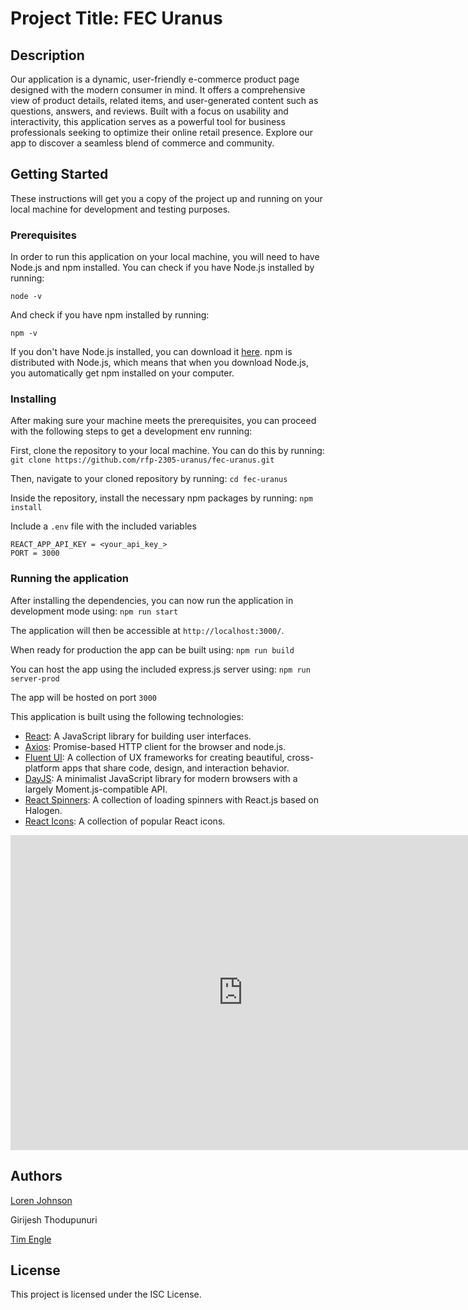# Project Title: FEC Uranus

## Description
Our application is a dynamic, user-friendly e-commerce product page designed with the modern consumer in mind. It offers a comprehensive view of product details, related items, and user-generated content such as questions, answers, and reviews. Built with a focus on usability and interactivity, this application serves as a powerful tool for business professionals seeking to optimize their online retail presence. Explore our app to discover a seamless blend of commerce and community.

## Getting Started

These instructions will get you a copy of the project up and running on your local machine for development and testing purposes.

### Prerequisites

In order to run this application on your local machine, you will need to have Node.js and npm installed. You can check if you have Node.js installed by running:

```node -v```

And check if you have npm installed by running:

```npm -v```


If you don't have Node.js installed, you can download it [here](https://nodejs.org/en/download/). npm is distributed with Node.js, which means that when you download Node.js, you automatically get npm installed on your computer.

### Installing

After making sure your machine meets the prerequisites, you can proceed with the following steps to get a development env running:

First, clone the repository to your local machine. You can do this by running:
```git clone https://github.com/rfp-2305-uranus/fec-uranus.git```


Then, navigate to your cloned repository by running:
```cd fec-uranus```

Inside the repository, install the necessary npm packages by running:
```npm install```

Include a `.env` file with the included variables
```
REACT_APP_API_KEY = <your_api_key_>
PORT = 3000
```

### Running the application

After installing the dependencies, you can now run the application in development mode using:
```npm run start```

The application will then be accessible at `http://localhost:3000/`.

When ready for production the app can be built using:
```npm run build```

You can host the app using the included express.js server using:
```npm run server-prod```

The app will be hosted on port `3000`

This application is built using the following technologies:

- [React](https://reactjs.org/): A JavaScript library for building user interfaces.
- [Axios](https://axios-http.com/): Promise-based HTTP client for the browser and node.js.
- [Fluent UI](https://developer.microsoft.com/en-us/fluentui): A collection of UX frameworks for creating beautiful, cross-platform apps that share code, design, and interaction behavior.
- [DayJS](https://day.js.org/): A minimalist JavaScript library for modern browsers with a largely Moment.js-compatible API.
- [React Spinners](https://www.npmjs.com/package/react-spinners): A collection of loading spinners with React.js based on Halogen.
- [React Icons](https://www.npmjs.com/package/react-icons): A collection of popular React icons.

<iframe src="https://www.veed.io/embed/574d7276-7cc4-4903-b17c-4f8ed48fd216" width="744" height="504" frameborder="0" title="FEC screen recording" webkitallowfullscreen mozallowfullscreen allowfullscreen></iframe>

## Authors

[Loren Johnson](https://github.com/L-ren)

Girijesh Thodupunuri

[Tim Engle](https://github.com/TimEngleSF)


## License

This project is licensed under the ISC License.
